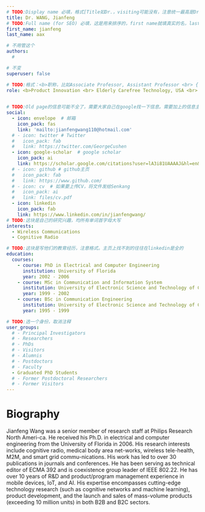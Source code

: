 ```yaml
---
# TODO:Display name 必填，格式[Title如Dr.，visiting可能没有，注意统一最高是Dr. 而不是Prof.] [全大写的Last name][, ][首字母大写的Last name]
title: Dr. WANG, Jianfeng
# TODO:Full name (for SEO) 必填，这是用来排序的，first name就填真实的名，last_name一定按照excel填写
first_name: jianfeng   
last_name: aax

# 不用管这个
authors:
  # 

# 不变
superuser: false

# TODO:格式：<b>职称，比如Associate Professor, Assistant Professor <br> {工作单位}, {工作国家:China、USA等}</b>
role: <b>Product Innovation <br> Elderly Carefree Technology, USA <br> (Supervised by Yuguang Fang and Dapeng Wu)</b>
 

# TODO:Old page的信息可能不全了，需要大家自己在google找一下信息。需要加上的信息主要包含email、google scholar、个人主页、linkedin
social:
  - icon: envelope  # 邮箱
    icon_pack: fas
    link: 'mailto:jianfengwang110@hotmail.com'
  # - icon: twitter # Twitter
  #   icon_pack: fab  
  #   link: https://twitter.com/GeorgeCushen
  - icon: google-scholar  # google scholar
    icon_pack: ai
    link: https://scholar.google.com/citations?user=lA3i81UAAAAJ&hl=en&oi=ao
  # - icon: github # github主页
  #   icon_pack: fab   
  #   link: https://www.github.com/
  # - icon: cv  # 如果要上传CV，将文件发给Senkang
  #   icon_pack: ai
  #   link: files/cv.pdf
  - icon: linkedin 
    icon_pack: fab
    link: https://www.linkedin.com/in/jianfengwang/
# TODO:这块是自己的研究兴趣，均所有单词首字母大写
interests:
  - Wireless Communications
  - Cognitive Radio

# TODO:这块是写他们的教育经历，注意格式。主页上找不到的往往在linkedin是全的
education:
  courses:
    - course: PhD in Electrical and Computer Engineering
      institution: University of Florida
      year: 2002 - 2006
    - course: MSc in Communication and Information System
      institution: University of Electronic Science and Technology of China
      year: 1999 - 2002
    - course: BSc in Communication Engineering
      institution: University of Electronic Science and Technology of China
      year: 1995 - 1999

# TODO:选一个身份，取消注释
user_groups:
  # - Principal Investigators
  # - Researchers
  # - PhDs
  # - Visitors
  # - Alumnis
  # - Postdoctors
  # - Faculty
  - Graduated PhD Students
  # - Former Postdoctoral Researchers
  # - Former Visitors
---
```

<!-- TODO:写自己的Biography -->
# Biography
<!-- 这部分不要写他们的PhD招生信息，直接复制他们主页的个人简介。实在没有，在excel备注一下{个人资料缺失}再提交给我 -->
<!-- <p style="text-align:justify">  -->
Jianfeng Wang was a senior member of research staff at Philips Research North Ameri-ca. He received his Ph.D. in electrical and computer engineering from the University of Florida in 2006. His research interests include cognitive radio, medical body area net-works, wireless tele-health, M2M, and smart grid commu-nications. His work has led to over 30 publications in journals and conferences. He has been serving as technical editor of ECMA 392 and is coexistence group leader of IEEE 802.22. He has over 10 years of R&D and product/program management experience in mobile devices, IoT, and AI. His expertise encompasses cutting-edge technology research (such as cognitive networks and machine learning), product development, and the launch and sales of mass-volume products (exceeding 10 million units) in both B2B and B2C sectors.